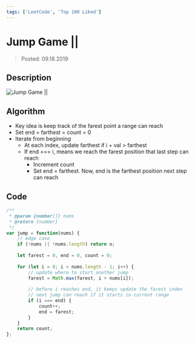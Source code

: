 ```yaml
---
tags: ['LeetCode', 'Top 100 Liked']
---
```


# Jump Game ||

> Posted: 09.18.2019

<Tag />

## Description

![Jump Game ||](/jump2.png)

## Algorithm

- Key idea is keep track of the farest point a range can reach
- Set end = farthest = count = 0
- Iterate from beginning
  - At each index, update farthest if i + val > farthest
  - If end === i, means we reach the farest position that last step can reach
    - Increment count
    - Set end = farthest. Now, end is the farthest position next step can reach

## Code

```javascript
/**
 * @param {number[]} nums
 * @return {number}
 */
var jump = function(nums) {
    // edge case
    if (!nums || !nums.length) return o;
    
    let farest = 0, end = 0, count = 0;
    
    for (let i = 0; i < nums.length - 1; i++) {
        // update where to start another jump
        farest = Math.max(farest, i + nums[i]);
        
        // before i reaches end, it keeps update the farest index
        // next jump can reach if it starts in current range
        if (i === end) {
            count++;
            end = farest;
        }
    }
    return count;
};
```

<Disqus />